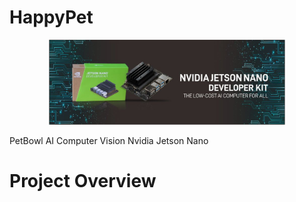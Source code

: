 # HappyPet
<div align="center">
  <img alt="header" width="75%" src="media/jetson-nano-dev-kit-agustus-2020-page_banner_epsindo_w2-1.jpg"/>
</div>

PetBowl AI Computer Vision  Nvidia Jetson Nano

# Project Overview


